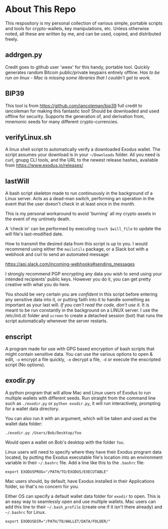 # About This Repo
This respository is my personal collection of various simple, portable scripts and tools for crypto-wallets, key 
manipulations, etc. Unless otherwise noted, all these are written by me, and can be used, copied, and distributed freely.

## addrgen.py
Credit goes to github user 'weex' for this handy, portable tool. Quickly generates random Bitcoin public/private keypairs entirely offline. _Has to be run on linux - Mac is missing some libraries that I couldn't get to work._

## BIP39
This tool is from https://github.com/iancoleman/bip39 full credit to iancoleman for making this fantastic 
tool! Should be downloaded and used offline for security. Supports the generation of, and derivation from, 
mnemonic seeds for many different crypto-currencies.

## verifyLinux.sh
A linux shell script to automatically verify a downloaded Exodus wallet. The script assumes your 
download is in your `~/Downloads` folder. All you need is curl, gnupg CLI tools, and the URL to the newest release 
hashes, available from https://www.exodus.io/releases/

## lastWill
A bash script skeleton made to run continuously in the background of a Linux server. Acts as a 
dead-man switch, performing an operation in the event that the user doesn't check in at least once in the month.

This is my personal workaround to avoid 'burning' all my crypto assets in the event of my untimely death.

A 'check in' can be performed by executing `touch $will_file` to update the will file's last-modified date.

How to transmit the desired data from this script is up to you. I would recommend using either the `mailutils` package, 
or a Slack bot with a webhook and curl to send an automated message:

https://api.slack.com/incoming-webhooks#sending_messages

I strongly recommend PGP encrypting any data you wish to send using your intended recipients' public keys. 
However you do it, you can get pretty creative with what you do here.

You should be very certain you are _confident_ in this script before entering any sensitive data into it, or putting 
faith into it to handle something as important as your last will. *If you can't read the code, don't use it.* It is meant to be 
run constantly in the background on a LINUX server. I use the /etc/init.d/ folder and `screen` to create a detached session 
(bot) that runs the script automatically whenever the server restarts.

## enscript
A program made for use with GPG based encryption of bash scripts that might contain sensitive data. You can use the 
various options to open & edit, `-o` encrypt a file quickly, `-e` decrypt a file, `-d` or execute the enscripted script (No options).

## exodir.py
A python program that will allow Mac and Linux users of Exodus to run multiple wallets with different seeds. Run straight from 
the command line such as `./exodir.py` or `python exodir.py`, it will run interactively, prompting for a wallet data directory. 

You can also run it with an argument, which will be taken and used as the wallet data folder:

```./exodir.py /Users/Bob/Desktop/foo```

Would open a wallet on Bob's desktop with the folder `foo`.

Linux users will need to specify where they have their Exodus program data located, by putting the Exodus executable file's 
location into an environment variable in their `~/.bashrc` file. Add a line like this to the `.bashrc` file:

```export EXODUSPROG="/PATH/TO/EXODUS/EXECUTABLE"```

Mac users should, by default, have Exodus installed in their Applications folder, so that's no concern for you.

Either OS can specify a default wallet data folder for `exodir` to open. This is an easy way to seamlessly open and use 
multiple wallets. Mac users can add this line to their `~/.bash_profile` (create one if it isn't there already) and 
`~/.bashrc` for Linux.

```export EXODUSDIR="/PATH/TO/WALLET/DATA/FOLDER/"```
